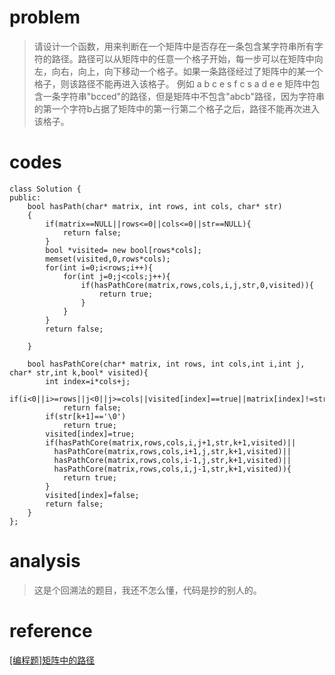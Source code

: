 # problem
>请设计一个函数，用来判断在一个矩阵中是否存在一条包含某字符串所有字符的路径。路径可以从矩阵中的任意一个格子开始，每一步可以在矩阵中向左，向右，向上，向下移动一个格子。如果一条路径经过了矩阵中的某一个格子，则该路径不能再进入该格子。 例如 a b c e s f c s a d e e 矩阵中包含一条字符串"bcced"的路径，但是矩阵中不包含"abcb"路径，因为字符串的第一个字符b占据了矩阵中的第一行第二个格子之后，路径不能再次进入该格子。
# codes
```
class Solution {
public:
    bool hasPath(char* matrix, int rows, int cols, char* str)
    {
        if(matrix==NULL||rows<=0||cols<=0||str==NULL){
            return false;
        }
        bool *visited= new bool[rows*cols];
        memset(visited,0,rows*cols);
        for(int i=0;i<rows;i++){
            for(int j=0;j<cols;j++){
                if(hasPathCore(matrix,rows,cols,i,j,str,0,visited)){
                    return true;
                }
            }
        }
        return false;
    
    }
    
    bool hasPathCore(char* matrix, int rows, int cols,int i,int j, char* str,int k,bool* visited){
        int index=i*cols+j;
        if(i<0||i>=rows||j<0||j>=cols||visited[index]==true||matrix[index]!=str[k])
            return false;
        if(str[k+1]=='\0')
            return true;
        visited[index]=true;
        if(hasPathCore(matrix,rows,cols,i,j+1,str,k+1,visited)||
          hasPathCore(matrix,rows,cols,i+1,j,str,k+1,visited)||
          hasPathCore(matrix,rows,cols,i-1,j,str,k+1,visited)||
          hasPathCore(matrix,rows,cols,i,j-1,str,k+1,visited)){
            return true;
        }
        visited[index]=false;
        return false;
    }
};
```
# analysis
>这是个回溯法的题目，我还不怎么懂，代码是抄的别人的。
# reference
[[编程题]矩阵中的路径][1]

[1]: https://www.nowcoder.com/questionTerminal/c61c6999eecb4b8f88a98f66b273a3cc